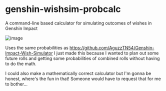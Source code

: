 # genshin-wishsim-probcalc
A command-line based calculator for simulating outcomes of wishes in Genshin Impact


![image](https://user-images.githubusercontent.com/1386745/200114932-523512d9-acd4-48a5-86a7-47bf90d467c6.png)

Uses the same probabilities as https://github.com/AguzzTN54/Genshin-Impact-Wish-Simulator
I just made this because I wanted to plan out some future rolls and getting some probabilities of combined rolls without having to do the math. 

I could also make a mathematically correct calculator but I'm gonna be honest, where's the fun in that! Someone would have to request that for me to bother...
